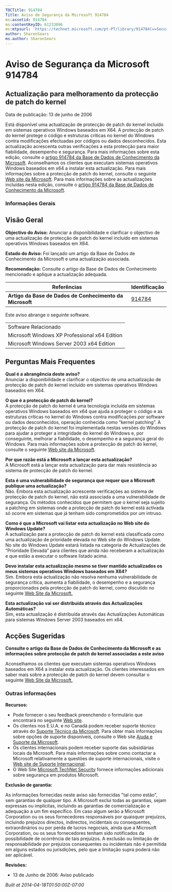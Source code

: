 ```yaml
---
TOCTitle: 914784
Title: Aviso de Segurança da Microsoft 914784
ms:assetid: 914784
ms:contentKeyID: 61233896
ms:mtpsurl: 'https://technet.microsoft.com/pt-PT/library/914784(v=Security.10)'
author: SharonSears
ms.author: SharonSears
---
```




Aviso de Segurança da Microsoft 914784
======================================

Actualização para melhoramento da protecção de patch do kernel
--------------------------------------------------------------

Data de publicação: 13 de junho de 2006

Está disponível uma actualização de protecção de patch do kernel incluído em sistemas operativos Windows baseados em X64. A protecção de patch do kernel protege o código e estruturas críticas no kernel do Windows contra modificações efectuadas por códigos ou dados desconhecidos. Esta actualização acrescenta outras verificações a esta protecção para maior fiabilidade, desempenho e segurança. Para mais informações sobre esta edição, consulte o [artigo 914784 da Base de Dados de Conhecimento da Microsoft](http://support.microsoft.com/kb/891861). Aconselhamos os clientes que executam sistemas operativos Windows baseados em x64 a instalar esta actualização. Para mais informações sobre a protecção de patch do kernel, consulte o seguinte [Web site da Microsoft](http://www.microsoft.com/whdc/driver/kernel/64bitpatch_faq.mspx). Para mais informações sobre as actualizações incluídas nesta edição, consulte o [artigo 914784 da Base de Dados de Conhecimento da Microsoft](http://support.microsoft.com/kb/891861).

### Informações Gerais

Visão Geral
-----------


**Objectivo do Aviso:** Anunciar a disponibilidade e clarificar o objectivo de uma actualização de protecção de patch do kernel incluído em sistemas operativos Windows baseados em X64.

**Estado do Aviso:** Foi lançado um artigo da Base de Dados de Conhecimento da Microsoft e uma actualização associada.

**Recomendação:** Consulte o artigo da Base de Dados de Conhecimento mencionado e aplique a actualização adequada.

| Referências                                              | Identificação                                    |
|----------------------------------------------------------|--------------------------------------------------|
| **Artigo da Base de Dados de Conhecimento da Microsoft** | [914784](http://support.microsoft.com/kb/891861) |

Este aviso abrange o seguinte software.

|                                               |
|-----------------------------------------------|
| Software Relacionado                          |
| Microsoft Windows XP Professional x64 Edition |
| Microsoft Windows Server 2003 x64 Edition     |

Perguntas Mais Frequentes
-------------------------


**Qual é a abrangência deste aviso?**  
Anunciar a disponibilidade e clarificar o objectivo de uma actualização de protecção de patch do kernel incluído em sistemas operativos Windows baseados em X64.

**O que é a protecção de patch do kernel?**  
A protecção de patch do kernel é uma tecnologia incluída em sistemas operativos Windows baseados em x64 que ajuda a proteger o código e as estruturas críticas no kernel do Windows contra modificações por software ou dados desconhecidos, operação conhecida como “kernel patching”. A protecção de patch do kernel foi implementada nestas versões do Windows para ajudar a proteger a integridade do kernel do Windows e, por conseguinte, melhorar a fiabilidade, o desempenho e a segurança geral do Windows. Para mais informações sobre a protecção de patch do kernel, consulte o seguinte [Web site da Microsoft](http://www.microsoft.com/whdc/driver/kernel/64bitpatch_faq.mspx).

**Por que razão está a Microsoft a lançar esta actualização?**  
A Microsoft está a lançar esta actualização para dar mais resistência ao sistema de protecção de patch do kernel.

**Esta é uma vulnerabilidade de segurança que requer que a Microsoft publique uma actualização?**  
Não. Embora esta actualização acrescente verificações ao sistema de protecção de patch do kernel, não está associada a uma vulnerabilidade de segurança. Os métodos conhecidos que permitem que o kernel seja sujeito a patching em sistemas onde a protecção de patch do kernel está activada só ocorre em sistemas que já tenham sido comprometidos por um intruso.

**Como é que a Microsoft vai listar esta actualização no Web site do Windows Update?**  
A actualização para a protecção de patch do kernel está classificada como uma actualização de prioridade elevada no Web site do Windows Update. No site do Windows Update estará listada na categoria de Actualizações de “Prioridade Elevada” para clientes que ainda não receberam a actualização e que estão a executar o software listado acima.

**Devo instalar esta actualização mesmo se tiver mantido actualizados os meus sistemas operativos Windows baseados em X64?**  
Sim. Embora esta actualização não resolva nenhuma vulnerabilidade de segurança crítica, aumenta a fiabilidade, o desempenho e a segurança proporcionados pela protecção de patch do kernel, como discutido no seguinte [Web Site da Microsoft.](http://www.microsoft.com/whdc/driver/kernel/64bitpatch_faq.mspx)

**Esta actualização vai ser distribuída através das Actualizações Automáticas?**  
Sim, esta actualização é distribuída através das Actualizações Automáticas para sistemas Windows Server 2003 baseados em x64.

Acções Sugeridas
----------------


**Consulte o artigo da Base de Dados de Conhecimento da Microsoft e as informações sobre protecção de patch do kernel associadas a este aviso**

Aconselhamos os clientes que executam sistemas operativos Windows baseados em X64 a instalar esta actualização. Os clientes interessados em saber mais sobre a protecção de patch do kernel devem consultar o seguinte [Web Site da Microsoft.](http://www.microsoft.com/whdc/driver/kernel/64bitpatch_faq.mspx)

### Outras informações

**Recursos:**

-   Pode fornecer o seu feedback preenchendo o formulário que encontrará no seguinte [Web site](https://support.microsoft.com/common/survey.aspx?scid=sw;en;1257&amp;showpage=1&amp;ws=technet&amp;sd=tech).
-   Os clientes nos E.U.A. e no Canadá podem receber suporte técnico através do [Suporte Técnico da Microsoft](http://go.microsoft.com/fwlink/?linkid=21131). Para obter mais informações sobre opções de suporte disponíveis, consulte o Web site [Ajuda e Suporte da Microsoft](http://support.microsoft.com).
-   Os clientes internacionais podem receber suporte das subsidiárias locais da Microsoft. Para mais informações sobre como contactar a Microsoft relativamente a questões de suporte internacionais, visite o [Web site de Suporte Internacional](http://go.microsoft.com/fwlink/?linkid=21155).
-   O Web Site [Microsoft TechNet Security](http://go.microsoft.com/fwlink/?linkid=21132) fornece informações adicionais sobre segurança em produtos Microsoft.

**Exclusão de garantia:**

As informações fornecidas neste aviso são fornecidas "tal como estão", sem garantias de qualquer tipo. A Microsoft exclui todas as garantias, sejam expressas ou implícitas, incluindo as garantias de comercialização e adequação a um fim específico. Em caso algum serão a Microsoft Corporation ou os seus fornecedores responsáveis por quaisquer prejuízos, incluindo prejuízos directos, indirectos, incidentais ou consequentes, extraordinários ou por perda de lucros negociais, ainda que a Microsoft Corporation, ou os seus fornecedores tenham sido notificados da possibilidade de ocorrência de tais prejuízos. A exclusão ou limitação de responsabilidade por prejuízos consequentes ou incidentais não é permitida em alguns estados ou jurisdições, pelo que a limitação supra poderá não ser aplicável.

**Revisões:**

-   13 de Junho de 2006: Aviso publicado

*Built at 2014-04-18T01:50:00Z-07:00*
